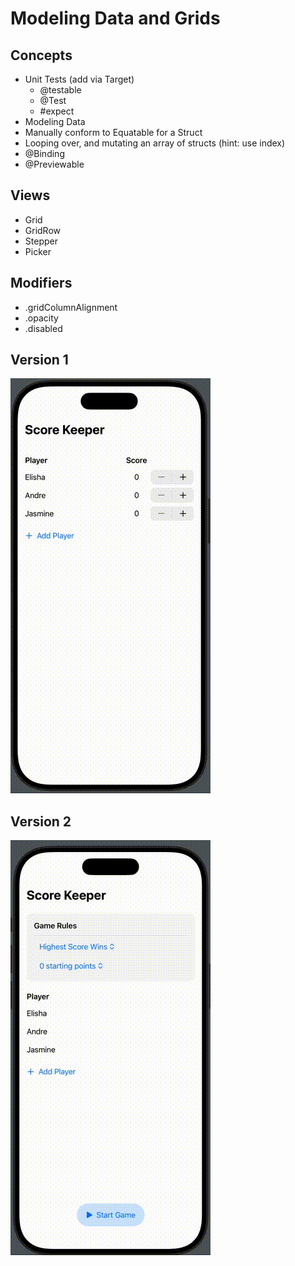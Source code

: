 # Modeling Data and Grids

## Concepts
- Unit Tests (add via Target)
  - @testable
  - @Test
  - #expect
- Modeling Data
- Manually conform to Equatable for a Struct
- Looping over, and mutating an array of structs (hint: use index)
- @Binding
- @Previewable

## Views
- Grid
- GridRow  
- Stepper
- Picker

## Modifiers
- .gridColumnAlignment
- .opacity
- .disabled

## Version 1
![Demo](README_assets/output.gif)

## Version 2
![Demo](README_assets/output2.gif)
